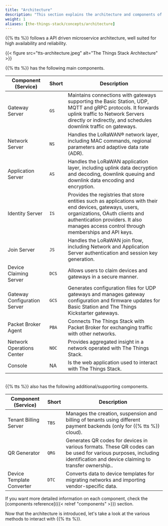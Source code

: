 ```yaml
---
title: "Architecture"
description: "This section explains the architecture and components of The Things Stack"
weight: 1
aliases: [the-things-stack/concepts/architecture]
---
```


{{% tts %}} follows a API driven microservice architecture, well suited for high availability and reliability.

<!--more-->

{{< figure src="tts-architecture.jpeg" alt="The Things Stack Architecture" >}}

{{% tts %}} has the following main components.

<div class="fixed-table table-tts-components">

| Component (Service)          | Short | Description                                                                                                                                                                                                                           |
| ---------------------------- | ----- | ------------------------------------------------------------------------------------------------------------------------------------------------------------------------------------------------------------------------------------- |
| Gateway Server               | `GS`  | Maintains connections with gateways supporting the Basic Station, UDP, MQTT and gRPC protocols. It forwards uplink traffic to Network Servers directly or indirectly, and schedules downlink traffic on gateways.                     |
| Network Server               | `NS`  | Handles the LoRaWAN® network layer, including MAC commands, regional parameters and adaptive data rate (ADR).                                                                                                                         |
| Application Server           | `AS`  | Handles the LoRaWAN application layer, including uplink data decryption and decoding, downlink queuing and downlink data encoding and encryption.                                                                                     |
| Identity Server              | `IS`  | Provides the registries that store entities such as applications with their end devices, gateways, users, organizations, OAuth clients and authentication providers. It also manages access control through memberships and API keys. |
| Join Server                  | `JS`  | Handles the LoRaWAN join flow, including Network and Application Server authentication and session key generation.                                                                                                                    |
| Device Claiming Server       | `DCS` | Allows users to claim devices and gateways in a secure manner.                                                                                                                                                                        |
| Gateway Configuration Server | `GCS` | Generates configuration files for UDP gateways and manages gateway configuration and firmware updates for Basic Station and The Things Kickstarter gateways.                                                                          |
| Packet Broker Agent          | `PBA` | Connects The Things Stack with Packet Broker for exchanging traffic with other networks.                                                                                                                                              |
| Network Operations Center    | `NOC` | Provides aggregated insight in a network operated with The Things Stack.                                                                                                                                                              |
| Console                      | NA    | Is the web application used to interact with The Things Stack.                                                                                                                                                                        |

</div>

<br>
{{% tts %}} also has the following additional/supporting components.
<br>

<div class="fixed-table table-tts-components">

| Component (Service)       | Short | Description                                                                                                                                                              |
| ------------------------- | ----- | ------------------------------------------------------------------------------------------------------------------------------------------------------------------------ |
| Tenant Billing Server     | `TBS` | Manages the creation, suspension and billing of tenants using different payment backends (only for {{% tts %}} cloud).                                                   |
| QR Generator              | `QRG` | Generates QR codes for devices in various formats. These QR codes can be used for various purposes, including identification and device claiming to transfer ownership.. |
| Device Template Converter | `DTC` | Converts data to device templates for migrating networks and importing vendor-specific data.                                                                             |

</div>

If you want more detailed information on each component, check the [components reference]({{< relref "components" >}}) section.

Now that the architecture is introduced, let's take a look at the various methods to interact with {{% tts %}}.
